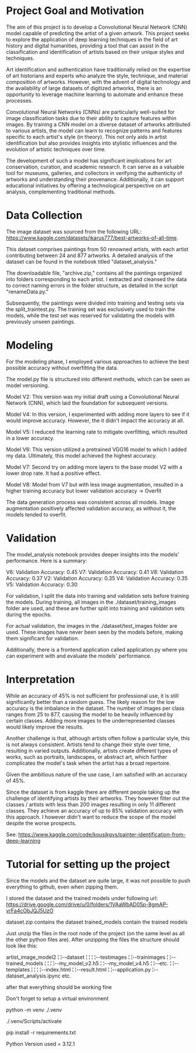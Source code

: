 # Project Goal and Motivation

The aim of this project is to develop a Convolutional Neural Network (CNN) model capable of predicting the artist of a given artwork. 
This project seeks to explore the application of deep learning techniques in the field of art history and digital humanities, 
providing a tool that can assist in the classification and identification of artists based on their unique styles and techniques.

Art identification and authentication have traditionally relied on the expertise of art historians and experts who analyze the style, 
technique, and material composition of artworks. However, with the advent of digital technology and the availability of large datasets of digitized artworks, 
there is an opportunity to leverage machine learning to automate and enhance these processes.

Convolutional Neural Networks (CNNs) are particularly well-suited for image classification tasks due to their ability to capture features within images. 
By training a CNN model on a diverse dataset of artworks attributed to various artists, the model can learn to recognize patterns and features specific to each artist's style (in theory). 
This not only aids in artist identification but also provides insights into stylistic influences and the evolution of artistic techniques over time.

The development of such a model has significant implications for art conservation, curation, and academic research. 
It can serve as a valuable tool for museums, galleries, and collectors in verifying the authenticity of artworks and understanding their provenance. 
Additionally, it can support educational initiatives by offering a technological perspective on art analysis, complementing traditional methods.

# Data Collection 

The image dataset was sourced from the following URL: https://www.kaggle.com/datasets/ikarus777/best-artworks-of-all-time.

This dataset comprises paintings from 50 renowned artists, with each artist contributing between 24 and 877 artworks. A detailed analysis of the dataset can be found in the notebook titled "dataset_analysis."

The downloadable file, "archive.zip," contains all the paintings organized into folders corresponding to each artist. I extracted and cleansed the data to correct naming errors in the folder structure, as detailed in the script "renameData.py."

Subsequently, the paintings were divided into training and testing sets via the split_traintest.py. The training set was exclusively used to train the models, while the test set was reserved for validating the models with previously unseen paintings.

# Modeling

For the modeling phase, I employed various approaches to achieve the best possible accuracy without overfitting the data.

The model.py file is structured into different methods, which can be seen as model versioning.

Model V2: This version was my initial draft using a Convolutional Neural Network (CNN), which laid the foundation for subsequent versions.

Model V4: In this version, I experimented with adding more layers to see if it would improve accuracy. However, the it didn't impact the accuracy at all.

Model V5: I reduced the learning rate to mitigate overfitting, which resulted in a lower accuracy.

Model V6: This version utilized a pretrained VGG16 model to which I added my data. Ultimately, this model achieved the highest accuracy.

Model V7: Second try on adding more layers to the base model V2 with a lower drop rate. It had a positive effect.

Model V8: Model from V7 but with less image augmentation, resulted in a higher training accuracy but lower validation accuracy -> Overfit

The data generation process was consistent across all models. Image augmentation positively affected validation accuracy, as without it, the models tended to overfit.

# Validation

The model_analysis notebook provides deeper insights into the models' performance. Here is a summary:

V6: Validation Accuracy: 0.45
V7: Validation Accuracy: 0.41
V8: Validation Accuracy: 0.37
V2: Validation Accuracy: 0.35
V4: Validation Accuracy: 0.35
V5: Validation Accuracy: 0.30

For validation, I split the data into training and validation sets before training the models. During training, all images in the ./dataset/training_images folder are used, and these are further split into training and validation sets during the epochs.

For actual validation, the images in the ./dataset/test_images folder are used. These images have never been seen by the models before, making them significant for validation.

Additionally, there is a frontend application called application.py where you can experiment with and evaluate the models' performance.

# Interpretation

While an accuracy of 45% is not sufficient for professional use, it is still significantly better than a random guess. The likely reason for the low accuracy is the imbalance in the dataset. The number of images per class ranges from 25 to 877, causing the model to be heavily influenced by certain classes. Adding more images to the underrepresented classes would likely improve the results.

Another challenge is that, although artists often follow a particular style, this is not always consistent. Artists tend to change their style over time, resulting in varied outputs. Additionally, artists create different types of works, such as portraits, landscapes, or abstract art, which further complicates the model's task when the artist has a broad repertoire.

Given the ambitious nature of the use case, I am satisfied with an accuracy of 45%.

Since the dataset is from kaggle there are different people taking up the challenge of identifying artists by their artworks. They however filter out the classes / artists with less than 200 images resulting in only 11 different classes. They achieve an accuracy of up to 85% validation accuracy with this approach. I however didn't want to reduce the scope of the model despite the worse prospects.

See: https://www.kaggle.com/code/kousikgvs/painter-identification-from-deep-learning

# Tutorial for setting up the project

Since the models and the dataset are quite large, it was not possible to push everything to github, even when zipping them.

I stored the dataset and the trained models under following url: 
https://drive.google.com/drive/u/0/folders/1VAaWbAD05p-8gmAP-vrFa4cObJQJ5UzO

dataset.zip contains the dataset
trained_models contain the trained models

Just unzip the files in the root node of the project (on the same level as all the other python files are). After unzipping the files the structure should look like this:

artist_image_model2
¦
¦--dataset
¦  ¦
¦  ¦--testimages
¦  ¦--trainimages
¦
¦--trained_models
¦  ¦
¦  ¦--my_model_v2.h5
¦  ¦--my_model_v4.h5
¦  ¦--etc.
¦
¦--templates
¦  ¦
¦  ¦--index.html
¦  ¦--result.html
¦
¦--application.py
¦--dataset_analysis.ipync
etc.

after that everything should be working fine

Don't forget to setup a virtual environment

python -m venv ./.venv

./.venv/Scripts/activate

pip install -r requirements.txt

Python Version used = 3.12.1